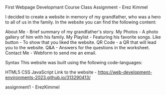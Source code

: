First Webpage Developmant Course Class Assignment - Erez Kimmel

I decided to create a website in memory of my grandfather, who was a hero to all of us in the family. In the website you can find the following content:

About Me - Brief summary of my grandfather's story.
My Photos - A photo gallery of him with his family.
My Playlist - Featuring his favorite songs.
Like button - To show that you liked the website.
QR Code - a QR that will lead you to the website.
Q&A - Answers for the questions in the worksheet.
Contact Me - Webform to send me an email.

Syntax
This website was built using the following code-languages:

HTML5
CSS
JavaScript
Link to the website -
https://web-development-environments-2023.github.io/313290413/

assignment1 - ErezKimmel
